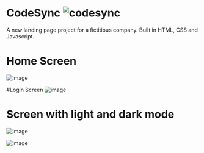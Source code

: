 # CodeSync ![codesync](https://user-images.githubusercontent.com/88467676/194938942-31b0ab5e-2d73-495e-b6e2-babdfae3a46d.png)

A new landing page project for a fictitious company. Built in HTML, CSS and Javascript.

# Home Screen
![image](https://user-images.githubusercontent.com/88467676/194939187-3e000b02-21fc-42a4-9ac1-7d13cc8e0fe7.png)

#Login Screen
![image](https://user-images.githubusercontent.com/88467676/194939249-09ff699a-c2cf-4310-9c92-9b224b0198cf.png)

# Screen with light and dark mode
![image](https://user-images.githubusercontent.com/88467676/194939971-b76e9f91-2152-4488-ad5b-7a46c5350d5e.png)

![image](https://user-images.githubusercontent.com/88467676/194940052-4cb0d652-1813-4dab-a52f-c4357edd2344.png)
